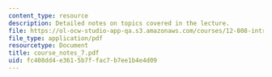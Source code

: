 ```yaml
---
content_type: resource
description: Detailed notes on topics covered in the lecture.
file: https://ol-ocw-studio-app-qa.s3.amazonaws.com/courses/12-808-introduction-to-observational-physical-oceanography-fall-2004/fc408dd4e3615b7ffac7b7ee1b4e4d09_course_notes_7.pdf
file_type: application/pdf
resourcetype: Document
title: course_notes_7.pdf
uid: fc408dd4-e361-5b7f-fac7-b7ee1b4e4d09
---
```

